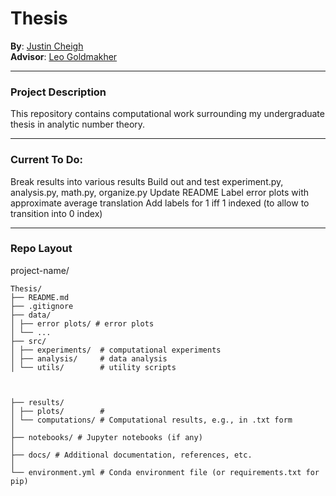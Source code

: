 # Thesis

**By**: [Justin Cheigh](https://www.linkedin.com/in/justin-cheigh/) <br>
**Advisor**: [Leo Goldmakher](https://web.williams.edu/Mathematics/lg5)  

---

### Project Description
This repository contains computational work surrounding my undergraduate thesis in analytic number theory. 

---

### Current To Do:

Break results into various results 
Build out and test experiment.py, analysis.py, math.py, organize.py
Update README
Label error plots with approximate average translation
Add labels for 1 iff 1 indexed (to allow to transition into 0 index)

---

### Repo Layout
project-name/

```
Thesis/
├── README.md 
├── .gitignore 
├── data/
│ ├── error plots/ # error plots 
│ └── ... 
├── src/
│ ├── experiments/  # computational experiments
│ ├── analysis/     # data analysis
│ └── utils/        # utility scripts



├── results/
│ ├── plots/        # 
│ └── computations/ # Computational results, e.g., in .txt form
│
├── notebooks/ # Jupyter notebooks (if any)
│
├── docs/ # Additional documentation, references, etc.
│
└── environment.yml # Conda environment file (or requirements.txt for pip)

